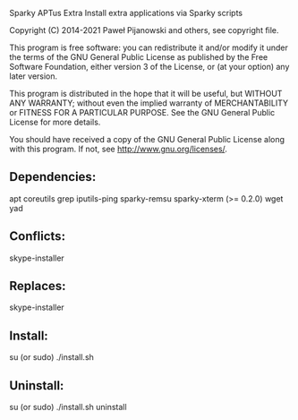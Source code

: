Sparky APTus Extra
Install extra applications via Sparky scripts

Copyright (C) 2014-2021 Paweł Pijanowski and others, see copyright file.

This program is free software: you can redistribute it and/or modify
it under the terms of the GNU General Public License as published by
the Free Software Foundation, either version 3 of the License, or
(at your option) any later version.

This program is distributed in the hope that it will be useful,
but WITHOUT ANY WARRANTY; without even the implied warranty of
MERCHANTABILITY or FITNESS FOR A PARTICULAR PURPOSE.  See the
GNU General Public License for more details.

You should have received a copy of the GNU General Public License
along with this program.  If not, see <http://www.gnu.org/licenses/>.

Dependencies:
-------------
apt
coreutils
grep
iputils-ping
sparky-remsu
sparky-xterm (>= 0.2.0)
wget
yad

Conflicts:
-------------
skype-installer

Replaces:
-------------
skype-installer

Install:
-------------
su (or sudo) 
./install.sh

Uninstall:
-------------
su (or sudo)
./install.sh uninstall
